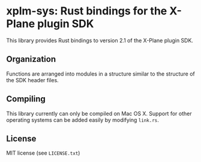# xplm-sys: Rust bindings for the X-Plane plugin SDK #

This library provides Rust bindings to version 2.1 of the X-Plane plugin SDK.

## Organization ##

Functions are arranged into modules in a structure similar to the structure of
the SDK header files.

## Compiling ##

This library currently can only be compiled on Mac OS X. Support for other operating
systems can be added easily by modifying `link.rs`.

## License ##

MIT license (see `LICENSE.txt`)
